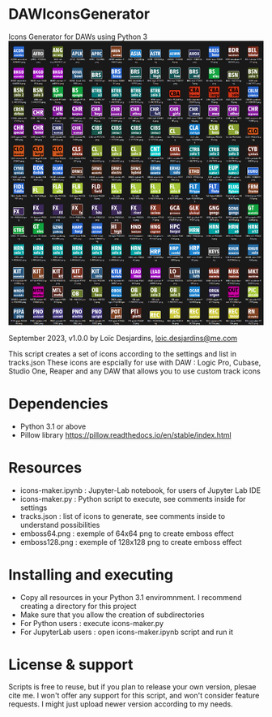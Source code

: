 # DAWIconsGenerator

Icons Generator for DAWs using Python 3
![Screenshot](example.png)

September 2023, v1.0.0
by Loïc Desjardins, loic.desjardins@me.com

This script creates a set of icons according to the settings and list in tracks.json
These icons are espcially for use with DAW : Logic Pro, Cubase, Studio One, Reaper and any DAW that allows you to use custom track icons

# Dependencies
- Python 3.1 or above
- Pillow library  https://pillow.readthedocs.io/en/stable/index.html

# Resources
- icons-maker.ipynb : Jupyter-Lab notebook, for users of Jupyter Lab IDE 
- icons-maker.py : Python script to execute, see comments inside for settings
- tracks.json : list of icons to generate, see comments inside to understand possibilities
- emboss64.png : exemple of 64x64 png to create emboss effect
- emboss128.png : exemple of 128x128 png to create emboss effect


# Installing and executing
- Copy all resources in your Python 3.1 enviromnment. I recommend creating a directory for this project
- Make sure that you allow the creation of subdirectories
- For Python users : execute icons-maker.py
- For JupyterLab users : open icons-maker.ipynb script and run it


# License & support
Scripts is free to reuse, but if you plan to release your own version, plesae cite me.
I won't offer any support for this script, and won't consider feature requests.
I might just upload newer version according to my needs.


